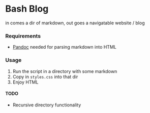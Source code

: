 # Bash Blog
in comes a dir of markdown, out goes a navigatable website / blog

### Requirements
- [Pandoc](https://github.com/jgm/pandoc/blob/master/INSTALL.md) needed for parsing markdown into HTML

### Usage
1. Run the script in a directory with some markdown
2. Copy in `styles.css` into that dir
3. Enjoy HTML

#### TODO
- Recursive directory functionality
